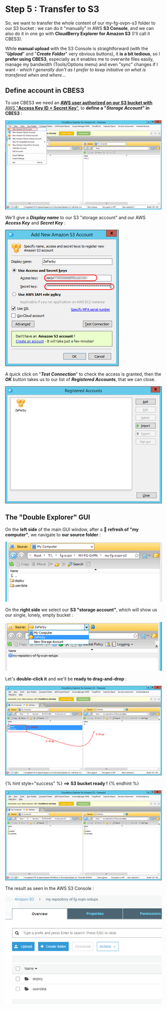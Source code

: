 # Step 5 : Transfer to S3

So, we want to transfer the whole content of our my-fg-ovpn-s3 folder to our S3 bucket : we can do it "manually" in AWS **S3 Console**, and we can also do it in one go with **CloudBerry Explorer for Amazon S3** \(I'll call it CBES3\).

While **manual upload** with the S3 Console is straightforward \(with the "_**Upload**_" and "_**Create Folder**_" very obvious buttons\), it **is a bit tedious**, so I **prefer using CBES3**, especially as it enables me to overwrite files easily, manage my bandwidth \(Tools/Options menu\) and even "sync" changes if I want - _which I generally don't as I prefer to keep initiative on what is transfered when and where..._

## Define account in CBES3

To use CBES3 we need an [**AWS user authorized on our S3 bucket with** AWS "**Access Key ID + Secret Key**"](../appendixes/aws-user-with-api-keys.md), to **define a "**_**Storage Account**_**" in CBES3** :

![](../.gitbook/assets/image%20%287%29.png)

We'll give a _**Display name**_ to our S3 "storage account" and our AWS _**Access Key**_ and _**Secret Key**_ :

![](../.gitbook/assets/image%20%28143%29.png)

A quick click on "_**Test Connection**_" to check the access is granted, then the _**OK**_ button takes us to our list of _**Registered Accounts**_, that we can close.

![](../.gitbook/assets/image%20%2868%29.png)

## The "Double Explorer" GUI

On the **left side** of the main GUI window, after a 🔄 **refresh of "my computer"**, we navigate to **our source folder** :

![](../.gitbook/assets/image%20%28167%29.png)

On the **right side** we select our **S3 "storage account"**, which will show us our single, lonely, empty bucket :

![](../.gitbook/assets/image%20%284%29.png)

Let's **double-click it** and we'll be **ready to drag-and-drop** :

![](../.gitbook/assets/image%20%2848%29.png)

{% hint style="success" %}
**==&gt; S3 bucket ready !**
{% endhint %}

![](../.gitbook/assets/image%20%28123%29.png)

The result as seen in the AWS S3 Console :

![](../.gitbook/assets/image%20%28155%29.png)







